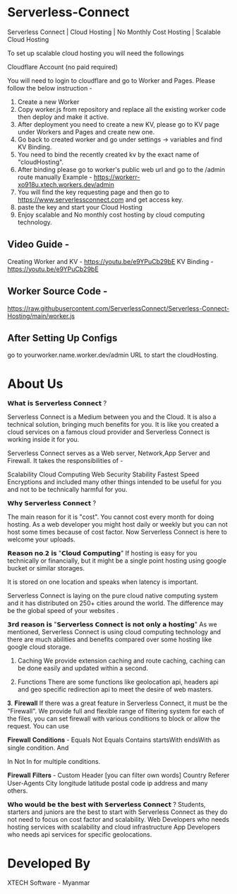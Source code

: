 # Serverless-Connect
Serverless Connect | Cloud Hosting | No Monthly Cost Hosting | Scalable Cloud Hosting

To set up scalable cloud hosting you will need the followings 

Cloudflare Account (no paid required)

You will need to login to cloudflare and go to Worker and Pages.
Please follow the below instruction -

1. Create a new Worker
2. Copy worker.js from repository and replace all the existing worker code then deploy and make it active.
3. After deployment you need to create a new KV, please go to KV page under Workers and Pages and create new one.
4. Go back to created worker and go under settings -> variables and find KV Binding.
5. You need to bind the recently created kv by the exact name of "cloudHosting".
6. After binding please go to worker's public web url and go to the /admin route manually
Example - https://workerr-xo918u.xtech.workers.dev/admin
7. You will find the key requesting page and then go to 
https://www.serverlessconnect.com and get access key.
8. paste the key and start your Cloud Hosting
9. Enjoy scalable and No monthly cost hosting by cloud computing technology.

## Video Guide - 
Creating Worker and KV - https://youtu.be/e9YPuCb29bE
KV Binding - https://youtu.be/e9YPuCb29bE

## Worker Source Code - 
https://raw.githubusercontent.com/ServerlessConnect/Serverless-Connect-Hosting/main/worker.js

## After Setting Up Configs
go to yourworker.name.worker.dev/admin URL to start the cloudHosting.


# About Us

𝗪𝗵𝗮𝘁 𝗶𝘀 𝗦𝗲𝗿𝘃𝗲𝗿𝗹𝗲𝘀𝘀 𝗖𝗼𝗻𝗻𝗲𝗰𝘁 ?

Serverless Connect is a Medium between you and the Cloud. It is also a technical solution, bringing much benefits for you. It is like you created a cloud services on a famous cloud provider and Serverless Connect is working inside it for you.

Serverless Connect serves as a Web server, Network,App Server and Firewall. It takes the responsibilities of -

Scalability
Cloud Computing
Web Security
Stability
Fastest Speed
Encryptions
and included many other things intended to be useful for you and not to be technically harmful for you.

𝗪𝗵𝘆 𝗦𝗲𝗿𝘃𝗲𝗿𝗹𝗲𝘀𝘀 𝗖𝗼𝗻𝗻𝗲𝗰𝘁 ?

The main reason for it is "cost".
You cannot cost every month for doing hosting. As a web developer you might host daily or weekly but you can not host some times because of cost factor. Now Serverless Connect is here to welcome your uploads.

𝗥𝗲𝗮𝘀𝗼𝗻 𝗻𝗼.𝟮 𝗶𝘀 "𝗖𝗹𝗼𝘂𝗱 𝗖𝗼𝗺𝗽𝘂𝘁𝗶𝗻𝗴"
If hosting is easy for you technically or financially, but it might be a single point hosting using google bucket or similar storages.

It is stored on one location and speaks when latency is important.

Serverless Connect is laying on the pure cloud native computing system and it has distributed on 250+ cities around the world. The difference may be the global speed of your websites .

𝟯𝗿𝗱 𝗿𝗲𝗮𝘀𝗼𝗻 𝗶𝘀 "𝗦𝗲𝗿𝘃𝗲𝗿𝗹𝗲𝘀𝘀 𝗖𝗼𝗻𝗻𝗲𝗰𝘁 𝗶𝘀 𝗻𝗼𝘁 𝗼𝗻𝗹𝘆 𝗮 𝗵𝗼𝘀𝘁𝗶𝗻𝗴"
As we mentioned, Serverless Connect is using cloud computing technology and there are much abilities and benefits compared over some hosting like google cloud storage.

1. Caching
We provide extension caching and route caching, caching can be done easily and updated within a second.

2. Functions
There are some functions like geolocation api, headers api and geo specific redirection api to meet the desire of web masters.

𝟑. 𝐅𝐢𝐫𝐞𝐰𝐚𝐥𝐥
If there was a great feature in Serverless Connect, it must be the "Firewall". We provide full and flexible range of filtering system for each of the files, you can set firewall with various conditions to block or allow the request. You can use

𝐅𝐢𝐫𝐞𝐰𝐚𝐥𝐥 𝐂𝐨𝐧𝐝𝐢𝐭𝐢𝐨𝐧𝐬 -
Equals
Not Equals
Contains
startsWith
endsWith
as single condition. And

In
Not In
for multiple conditions.

𝐅𝐢𝐫𝐞𝐰𝐚𝐥𝐥 𝐅𝐢𝐥𝐭𝐞𝐫𝐬 -
Custom Header [you can filter own words]
Country
Referer
User-Agents
City
longitude
latitude
postal code
ip address
and many others.

𝗪𝗵𝗼 𝘄𝗼𝘂𝗹𝗱 𝗯𝗲 𝘁𝗵𝗲 𝗯𝗲𝘀𝘁 𝘄𝗶𝘁𝗵 𝗦𝗲𝗿𝘃𝗲𝗿𝗹𝗲𝘀𝘀 𝗖𝗼𝗻𝗻𝗲𝗰𝘁 ?
Students, starters and juniors are the best to start with Serverless Connect as they do not need to focus on cost factor and scalability.
Web Developers who needs hosting services with scalability and cloud infrastructure
App Developers who needs api services for specific geolocations.

# Developed By
XTECH Software - Myanmar

